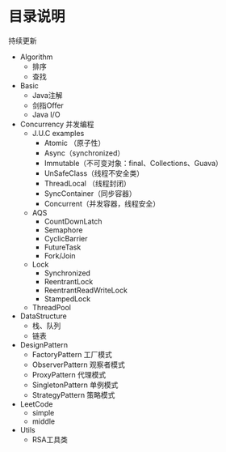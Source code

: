 # 目录说明

持续更新

* Algorithm
    -   排序
    -   查找
* Basic
    - Java注解
    - 剑指Offer
    - Java I/O
* Concurrency 并发编程
    - J.U.C examples
        - Atomic （原子性）
        - Async（synchronized）
        - Immutable（不可变对象：final、Collections、Guava）
        - UnSafeClass（线程不安全类）
        - ThreadLocal （线程封闭）
        - SyncContainer（同步容器）
        - Concurrent（并发容器，线程安全）
    - AQS
        - CountDownLatch
        - Semaphore
        - CyclicBarrier
        - FutureTask
        - Fork/Join
    - Lock
        - Synchronized
        - ReentrantLock
        - ReentrantReadWriteLock
        - StampedLock
    - ThreadPool
* DataStructure 
    - 栈、队列
    - 链表
* DesignPattern 
    - FactoryPattern 工厂模式
    - ObserverPattern 观察者模式
    - ProxyPattern 代理模式
    - SingletonPattern 单例模式
    - StrategyPattern 策略模式
* LeetCode
    - simple
    - middle
* Utils
    - RSA工具类






